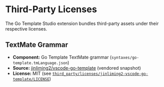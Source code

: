 # Third-Party Licenses

The Go Template Studio extension bundles third-party assets under their respective licenses.

## TextMate Grammar
- **Component:** Go Template TextMate grammar (`syntaxes/go-template.tmLanguage.json`)
- **Source:** [jinliming2/vscode-go-template](https://github.com/jinliming2/vscode-go-template) (vendored snapshot)
- **License:** MIT (see [`third_party/licenses/jinliming2-vscode-go-template/LICENSE`](../third_party/licenses/jinliming2-vscode-go-template/LICENSE))


